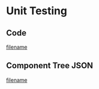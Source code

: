 # Unit Testing

## Code

[filename](https://raw.githubusercontent.com/johnfercher/maroto/v2/pkg/maroto_test.go ':include :type=code')

## Component Tree JSON

[filename](../assets/json/test.json ':include :type=code')
